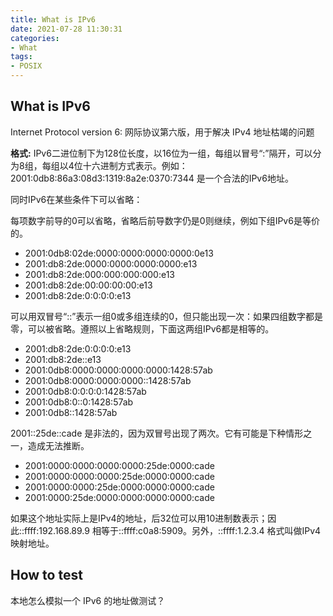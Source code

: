 ```yaml
---
title: What is IPv6
date: 2021-07-28 11:30:31
categories:
- What
tags:
- POSIX
---
```


## What is IPv6

Internet Protocol version 6: 网际协议第六版，用于解决 IPv4 地址枯竭的问题

**格式:** IPv6二进位制下为128位长度，以16位为一组，每组以冒号“:”隔开，可以分为8组，每组以4位十六进制方式表示。例如：2001:0db8:86a3:08d3:1319:8a2e:0370:7344 是一个合法的IPv6地址。

同时IPv6在某些条件下可以省略：

每项数字前导的0可以省略，省略后前导数字仍是0则继续，例如下组IPv6是等价的。

* 2001:0db8:02de:0000:0000:0000:0000:0e13
* 2001:db8:2de:0000:0000:0000:0000:e13
* 2001:db8:2de:000:000:000:000:e13
* 2001:db8:2de:00:00:00:00:e13
* 2001:db8:2de:0:0:0:0:e13

可以用双冒号“::”表示一组0或多组连续的0，但只能出现一次：如果四组数字都是零，可以被省略。遵照以上省略规则，下面这两组IPv6都是相等的。

* 2001:db8:2de:0:0:0:0:e13
* 2001:db8:2de::e13
* 2001:0db8:0000:0000:0000:0000:1428:57ab
* 2001:0db8:0000:0000:0000::1428:57ab
* 2001:0db8:0:0:0:0:1428:57ab
* 2001:0db8:0::0:1428:57ab
* 2001:0db8::1428:57ab

2001::25de::cade 是非法的，因为双冒号出现了两次。它有可能是下种情形之一，造成无法推断。

* 2001:0000:0000:0000:0000:25de:0000:cade
* 2001:0000:0000:0000:25de:0000:0000:cade
* 2001:0000:0000:25de:0000:0000:0000:cade
* 2001:0000:25de:0000:0000:0000:0000:cade

如果这个地址实际上是IPv4的地址，后32位可以用10进制数表示；因此::ffff:192.168.89.9 相等于::ffff:c0a8:5909。另外，::ffff:1.2.3.4 格式叫做IPv4映射地址。

## How to test

本地怎么模拟一个 IPv6 的地址做测试？
